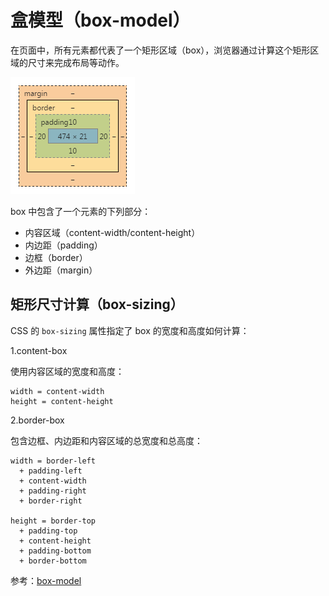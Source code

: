 盒模型（box-model）
====

在页面中，所有元素都代表了一个矩形区域（box），浏览器通过计算这个矩形区域的尺寸来完成布局等动作。

![box-model](./images/box-model.png)

box 中包含了一个元素的下列部分：

+ 内容区域（content-width/content-height）
+ 内边距（padding）
+ 边框（border）
+ 外边距（margin）

矩形尺寸计算（box-sizing）
----

CSS 的 `box-sizing` 属性指定了 box 的宽度和高度如何计算：

1.content-box

使用内容区域的宽度和高度：

```
width = content-width
height = content-height
```

2.border-box

包含边框、内边距和内容区域的总宽度和总高度：

```
width = border-left
  + padding-left
  + content-width
  + padding-right
  + border-right

height = border-top
  + padding-top
  + content-height
  + padding-bottom
  + border-bottom
```

参考：[box-model](http://zh.learnlayout.com/box-model.html)
